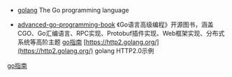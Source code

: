 - [golang](https://github.com/golang/go) The Go programming language


- [advanced-go-programming-book](https://github.com/chai2010/advanced-go-programming-book) 《Go语言高级编程》开源图书，涵盖CGO、Go汇编语言、RPC实现、Protobuf插件实现、Web框架实现、分布式系统等高阶主题
[go指南](http://tour.golangtc.com/welcome/1)
[https://http2.golang.org/](https://http2.golang.org/) golang HTTP2.0示例

[go指南](http://tour.golangtc.com/welcome/1)

